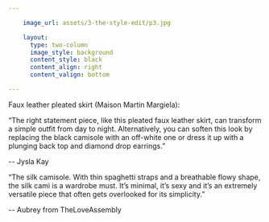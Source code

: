 ```yaml
---

    image_url: assets/3-the-style-edit/p3.jpg

    layout:
      type: two-column
      image_style: background
      content_style: black
      content_align: right
      content_valign: bottom

---
```


Faux leather pleated skirt (Maison Martin Margiela):

“The right statement piece, like this pleated faux leather skirt, can transform a simple outfit from day to night. Alternatively, you can soften this look by replacing the black camisole with an off-white one or dress it up with a plunging back top and diamond drop earrings.”

-- Jysla Kay

“The silk camisole. With thin spaghetti straps and a breathable flowy shape, the silk cami is a wardrobe must. It’s minimal, it’s sexy and it’s an extremely versatile piece that often gets overlooked for its simplicity.”

-- Aubrey from TheLoveAssembly
